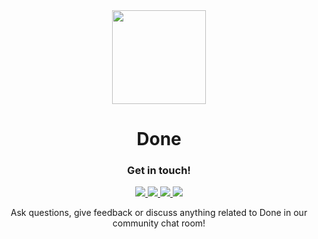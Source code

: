 <div align="center">
  <img src="https://raw.githubusercontent.com/edfloreshz/done/main/data/icons/dev.edfloreshz.Done.svg" width="150" />
  <h1>Done</h1>
</div>


<div align="center">
<h3> Get in touch! </h3>
<a href="https://github.com/sponsors/edfloreshz">
  <img src="https://img.shields.io/badge/sponsor-30363D?style=for-the-badge&logo=GitHub-Sponsors&logoColor=#white"/>
</a>
<a href="https://matrix.to/#/#done-devs:matrix.org">
  <img src="https://img.shields.io/badge/matrix-000000?style=for-the-badge&logo=Matrix&logoColor=white"/>
</a>
<a href="https://github.com/edfloreshz/done">
  <img src="https://img.shields.io/badge/GitHub-100000?style=for-the-badge&logo=github&logoColor=white"/>
</a>
<a href="https://t.me/done_devs">
  <img src="https://img.shields.io/badge/Telegram-2CA5E0?style=for-the-badge&logo=telegram&logoColor=white"/>
</a>

Ask questions, give feedback or discuss anything related to Done in our community chat room!
</div>

